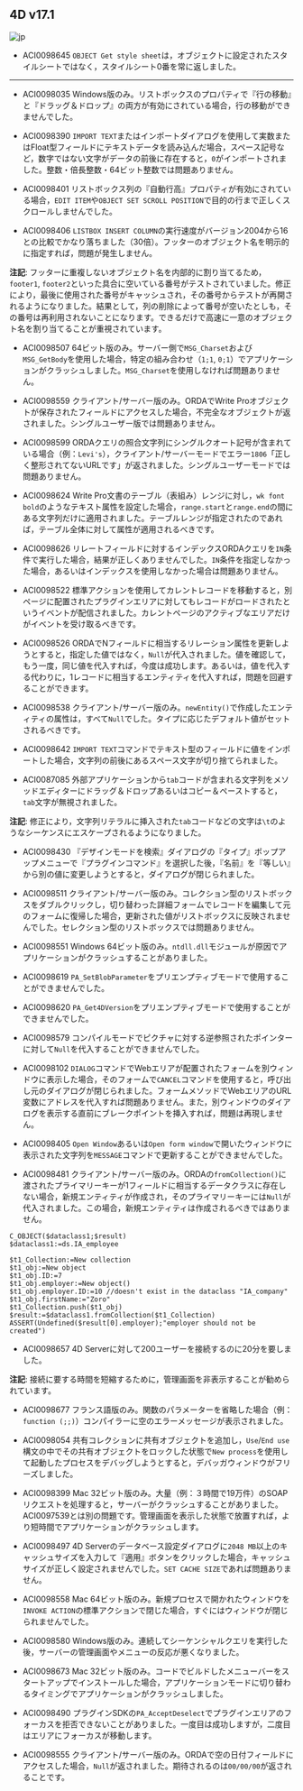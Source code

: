 4D v17.1
---

![jp](https://cloud.githubusercontent.com/assets/10509075/16182979/016305e0-36e7-11e6-816b-2335cc6f0abb.png)

* ACI0098645 ``OBJECT Get style sheet``は，オブジェクトに設定されたスタイルシートではなく，スタイルシート0番を常に返しました。

---

* ACI0098035 Windows版のみ。リストボックスのプロパティで『行の移動』と『ドラッグ＆ドロップ』の両方が有効にされている場合，行の移動ができませんでした。

* ACI0098390 ``IMPORT TEXT``またはインポートダイアログを使用して実数またはFloat型フィールドにテキストデータを読み込んだ場合，スペース記号など，数字ではない文字がデータの前後に存在すると，``0``がインポートされました。整数・倍長整数・64ビット整数では問題ありません。

* ACI0098401 リストボックス列の『自動行高』プロパティが有効にされている場合，``EDIT ITEM``や``OBJECT SET SCROLL POSITION``で目的の行まで正しくスクロールしませんでした。

* ACI0098406 ``LISTBOX INSERT COLUMN``の実行速度がバージョン2004から16との比較でかなり落ちました（30倍）。フッターのオブジェクト名を明示的に指定すれば，問題が発生しません。

**注記**: フッターに重複しないオブジェクト名を内部的に割り当てるため，``footer1``, ``footer2``といった具合に空いている番号がテストされていました。修正により，最後に使用された番号がキャッシュされ，その番号からテストが再開されるようになりました。結果として，列の削除によって番号が空いたとしも，その番号は再利用されないことになります。できるだけで高速に一意のオブジェクト名を割り当てることが重視されています。

* ACI0098507 64ビット版のみ。サーバー側で``MSG_Charset``および``MSG_GetBody``を使用した場合，特定の組み合わせ（``1;1``, ``0;1``）でアプリケーションがクラッシュしました。``MSG_Charset``を使用しなければ問題ありません。

* ACI0098559 クライアント/サーバー版のみ。ORDAでWrite Proオブジェクトが保存されたフィールドにアクセスした場合，不完全なオブジェクトが返されました。シングルユーザー版では問題ありません。

* ACI0098599 ORDAクエリの照合文字列にシングルクオート記号が含まれている場合（例：``Levi's``），クライアント/サーバーモードでエラー``1806``「正しく整形されてないURLです」が返されました。シングルユーザーモードでは問題ありません。

* ACI0098624 Write Pro文書のテーブル（表組み）レンジに対し，``wk font bold``のようなテキスト属性を設定した場合，``range.start``と``range.end``の間にある文字列だけに適用されました。テーブルレンジが指定されたのであれば，テーブル全体に対して属性が適用されるべきです。

* ACI0098626 リレートフィールドに対するインデックスORDAクエリを``IN``条件で実行した場合，結果が正しくありませんでした。``IN``条件を指定しなかった場合，あるいはインデックスを使用しなかった場合は問題ありません。

* ACI0098522 標準アクションを使用してカレントレコードを移動すると，別ページに配置されたプラグインエリアに対してもレコードがロードされたというイベントが配信されました。カレントページのアクティブなエリアだけがイベントを受け取るべきです。

* ACI0098526 ORDAでNフィールドに相当するリレーション属性を更新しようとすると，指定した値ではなく，``Null``が代入されました。値を確認して，もう一度，同じ値を代入すれば，今度は成功します。あるいは，値を代入する代わりに，1レコードに相当するエンティティを代入すれば，問題を回避することができます。

* ACI0098538 クライアント/サーバー版のみ。``newEntity()``で作成したエンティティの属性は，すべて``Null``でした。タイプに応じたデフォルト値がセットされるべきです。

* ACI0098642 ``IMPORT TEXT``コマンドでテキスト型のフィールドに値をインポートした場合，文字列の前後にあるスペース文字が切り捨てられました。

* ACI0087085 外部アプリケーションから``tab``コードが含まれる文字列をメソッドエディターにドラッグ＆ドロップあるいはコピー＆ペーストすると，``tab``文字が無視されました。

**注記**: 修正により，文字列リテラルに挿入された``tab``コードなどの文字は``\t``のようなシーケンスにエスケープされるようになりました。

* ACI0098430 『デザインモードを検索』ダイアログの『タイプ』ポップアップメニューで『プラグインコマンド』を選択した後，『名前』を『等しい』から別の値に変更しようとすると，ダイアログが閉じられました。

* ACI0098511 クライアント/サーバー版のみ。コレクション型のリストボックスをダブルクリックし，切り替わった詳細フォームでレコードを編集して元のフォームに復帰した場合，更新された値がリストボックスに反映されませんでした。セレクション型のリストボックスでは問題ありません。

* ACI0098551 Windows 64ビット版のみ。``ntdll.dll``モジュールが原因でアプリケーションがクラッシュすることがありました。

* ACI0098619 ``PA_SetBlobParameter``をプリエンプティブモードで使用することができませんでした。

* ACI0098620 ``PA_Get4DVersion``をプリエンプティブモードで使用することができませんでした。

* ACI0098579 コンパイルモードでピクチャに対する逆参照されたポインターに対して``Null``を代入することができませんでした。

* ACI0098102 ``DIALOG``コマンドでWebエリアが配置されたフォームを別ウィンドウに表示した場合，そのフォームで``CANCEL``コマンドを使用すると，呼び出し元のダイアログが閉じられました。フォームメソッドでWebエリアのURL変数にアドレスを代入すれば問題ありません。また，別ウィンドウのダイアログを表示する直前にブレークポイントを挿入すれば，問題は再現しません。

* ACI0098405 ``Open Window``あるいは``Open form window``で開いたウィンドウに表示された文字列を``MESSAGE``コマンドで更新することができませんでした。

* ACI0098481 クライアント/サーバー版のみ。ORDAの``fromCollection()``に渡されたプライマリーキーが1フィールドに相当するデータクラスに存在しない場合，新規エンティティが作成され，そのプライマリーキーには``Null``が代入されました。この場合，新規エンティティは作成されるべきではありません。

```
C_OBJECT($dataclass1;$result)
$dataclass1:=ds.IA_employee

$t1_Collection:=New collection
$t1_obj:=New object
$t1_obj.ID:=7
$t1_obj.employer:=New object()
$t1_obj.employer.ID:=10 //doesn't exist in the dataclass "IA_company"
$t1_obj.firstName:="Zoro"
$t1_Collection.push($t1_obj)
$result:=$dataclass1.fromCollection($t1_Collection)
ASSERT(Undefined($result[0].employer);"employer should not be created")
```

* ACI0098657 4D Serverに対して200ユーザーを接続するのに20分を要しました。

**注記**: 接続に要する時間を短縮するために，管理画面を非表示することが勧められています。

* ACI0098677 フランス語版のみ。関数のパラメーターを省略した場合（例：``function (;;)``）コンパイラーに空のエラーメッセージが表示されました。

* ACI0098054 共有コレクションに共有オブジェクトを追加し，``Use``/``End use``構文の中でその共有オブジェクトをロックした状態で``New process``を使用して起動したプロセスをデバッグしようとすると，デバッガウィンドウがフリーズしました。

* ACI0098399 Mac 32ビット版のみ。大量（例：３時間で19万件）のSOAPリクエストを処理すると，サーバーがクラッシュすることがありました。ACI0097539とは別の問題です。管理画面を表示した状態で放置すれば，より短時間でアプリケーションがクラッシュします。

* ACI0098497 4D Serverのデータベース設定ダイアログに``2048 MB``以上のキャッシュサイズを入力して『適用』ボタンをクリックした場合，キャッシュサイズが正しく設定されませんでした。``SET CACHE SIZE``であれば問題ありません。

* ACI0098558 Mac 64ビット版のみ。新規プロセスで開かれたウィンドウを``INVOKE ACTION``の標準アクションで閉じた場合，すぐにはウィンドウが閉じられませんでした。

* ACI0098580 Windows版のみ。連続してシーケンシャルクエリを実行した後，サーバーの管理画面やメニューの反応が悪くなりました。
 
* ACI0098673 Mac 32ビット版のみ。コードでビルドしたメニューバーをスタートアップでインストールした場合，アプリケーションモードに切り替わるタイミングでアプリケーションがクラッシュしました。

* ACI0098490 プラグインSDKの``PA_AcceptDeselect``でプラグインエリアのフォーカスを拒否できないことがありました。一度目は成功しますが，二度目はエリアにフォーカスが移動します。

* ACI0098555 クライアント/サーバー版のみ。ORDAで空の日付フィールドにアクセスした場合，``Null``が返されました。期待されるのは``00/00/00``が返されることです。
